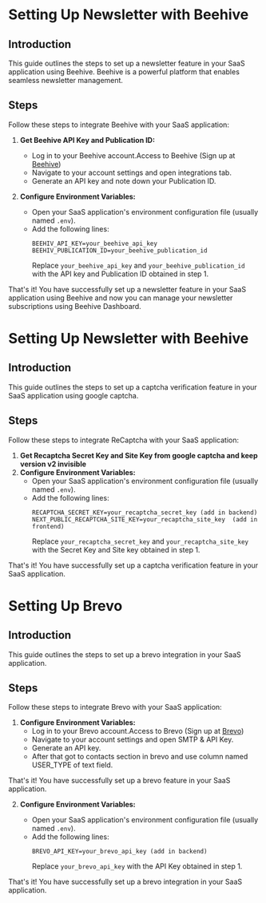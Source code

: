 # Setting Up Newsletter with Beehive

## Introduction

This guide outlines the steps to set up a newsletter feature in your SaaS application using Beehive. Beehive is a powerful platform that enables seamless newsletter management.

## Steps

Follow these steps to integrate Beehive with your SaaS application:

1. **Get Beehive API Key and Publication ID:**
    - Log in to your Beehive account.Access to Beehive (Sign up at [Beehive](https://www.beehiiv.com/))
    - Navigate to your account settings and open integrations tab.
    - Generate an API key and note down your Publication ID.

2. **Configure Environment Variables:**
    - Open your SaaS application's environment configuration file (usually named `.env`).
    - Add the following lines:
        ```env
        BEEHIV_API_KEY=your_beehive_api_key
        BEEHIV_PUBLICATION_ID=your_beehive_publication_id
        ```
        Replace `your_beehive_api_key` and `your_beehive_publication_id` with the API key and Publication ID obtained in step 1.

That's it! You have successfully set up a newsletter feature in your SaaS application using Beehive and now you can manage your newsletter subscriptions using Beehive Dashboard.

# Setting Up Newsletter with Beehive

## Introduction

This guide outlines the steps to set up a captcha verification feature in your SaaS application using google captcha.

## Steps

Follow these steps to integrate ReCaptcha with your SaaS application:

1. **Get Recaptcha Secret Key and Site Key from google captcha and keep version v2 invisible**
2. **Configure Environment Variables:**
    - Open your SaaS application's environment configuration file (usually named `.env`).
    - Add the following lines:
        ```env
        RECAPTCHA_SECRET_KEY=your_recaptcha_secret_key (add in backend)
        NEXT_PUBLIC_RECAPTCHA_SITE_KEY=your_recaptcha_site_key  (add in frontend)
        ```
        Replace `your_recaptcha_secret_key` and `your_recaptcha_site_key` with the Secret Key and Site key obtained in step 1.

That's it! You have successfully set up a captcha verification feature in your SaaS application.


# Setting Up Brevo

## Introduction

This guide outlines the steps to set up a brevo integration in your SaaS application.

## Steps

Follow these steps to integrate Brevo with your SaaS application:
1. **Configure Environment Variables:**
    - Log in to your Brevo account.Access to Brevo (Sign up at [Brevo](https://www.brevo.com/))
    - Navigate to your account settings and open SMTP & API Key.
    - Generate an API key.
    - After that got to contacts section in brevo and use column named USER_TYPE of text field.

That's it! You have successfully set up a brevo feature in your SaaS application.

2. **Configure Environment Variables:**

    - Open your SaaS application's environment configuration file (usually named `.env`).
    - Add the following lines:
        ```env
        BREVO_API_KEY=your_brevo_api_key (add in backend)
        ```
        Replace `your_brevo_api_key` with the API Key obtained in step 1.

That's it! You have successfully set up a brevo integration in your SaaS application.
